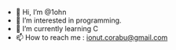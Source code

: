 - 👋 Hi, I’m @1ohn
- 👀 I’m interested in programming.
- 🌱 I’m currently learning C
- 📫 How to reach me : ionut.corabu@gmail.com

<!---
1ohn/1ohn is a ✨ special ✨ repository because its `README.md` (this file) appears on your GitHub profile.
You can click the Preview link to take a look at your changes.
--->
